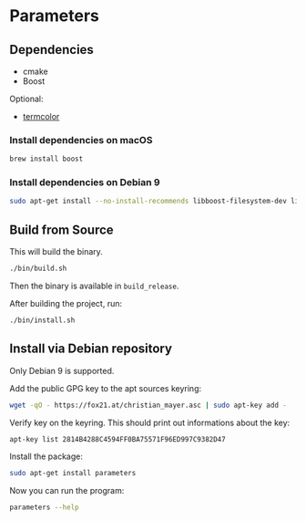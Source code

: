 # Parameters

## Dependencies

- cmake
- Boost

Optional:

- [termcolor](https://github.com/ikalnytskyi/termcolor)

### Install dependencies on macOS

```bash
brew install boost
```

### Install dependencies on Debian 9

```bash
sudo apt-get install --no-install-recommends libboost-filesystem-dev libboost-program-options-dev
```

## Build from Source

This will build the binary.

```bash
./bin/build.sh
```

Then the binary is available in `build_release`.

After building the project, run:

```bash
./bin/install.sh
```

## Install via Debian repository

Only Debian 9 is supported.

Add the public GPG key to the apt sources keyring:

```bash
wget -qO - https://fox21.at/christian_mayer.asc | sudo apt-key add -
```

Verify key on the keyring. This should print out informations about the key:

```bash
apt-key list 2814B4288C4594FF0BA75571F96ED997C9382D47
```

Install the package:

```bash
sudo apt-get install parameters
```

Now you can run the program:

```bash
parameters --help
```
